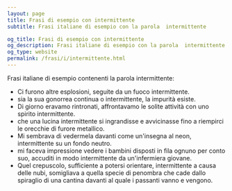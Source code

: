 ```yaml
---
layout: page
title: Frasi di esempio con intermittente 
subtitle: Frasi italiane di esempio con la parola  intermittente

og_title: Frasi di esempio con intermittente 
og_description: Frasi italiane di esempio con la parola  intermittente
og_type: website
permalink: /frasi/i/intermittente.html
---
```


Frasi italiane di esempio contenenti la parola intermittente:


- Ci furono altre esplosioni, seguite da un fuoco intermittente.
- sia la sua gonorrea continua o intermittente, la impurità esiste.
- Di giorno eravamo rintronati, affrontavamo le solite attività con uno spirito intermittente.
- che una lucina intermittente si ingrandisse e avvicinasse fino a riempirci le orecchie di furore metallico.
- Mi sembrava di vedermela davanti come un'insegna al neon, intermittente su un fondo neutro.
- mi faceva impressione vedere i bambini disposti in fila ognuno per conto suo, accuditi in modo intermittente da un'infermiera giovane.
- Quel crepuscolo, sufficiente a potersi orientare, intermittente a causa delle nubi, somigliava a quella specie di penombra che cade dallo spiraglio di una cantina davanti al quale i passanti vanno e vengono.
